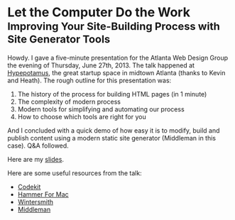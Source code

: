 <h1>
	Let the Computer Do the Work
	<small>Improving Your Site-Building Process with Site Generator Tools</small>
</h1>

Howdy. I gave a five-minute presentation for the Atlanta Web Design Group the evening of Thursday, June 27th, 2013. The talk happened at [Hypepotamus](http://hypepotamus.com), the great startup space in midtown Atlanta (thanks to Kevin and Heath). The rough outline for this presentation was:

1. The history of the process for building HTML pages (in 1 minute)
2. The complexity of modern process
3. Modern tools for simplifying and automating our process
4. How to choose which tools are right for you

And I concluded with a quick demo of how easy it is to modify, build and publish content using a modern static site generator (Middleman in this case). Q&amp;A followed.


Here are my [slides](assets/pdf/site-generators-preso.pdf).


Here are some useful resources from the talk:

* [Codekit](http://incident57.com/codekit/‎)
* [Hammer For Mac](http://hammerformac.com)
* [Wintersmith](http://wintersmith.io/)
* [Middleman](http://middlemanapp.com/)

<!--
And here is a lovely photo of the gang from that night:

![AWDG at Hypepotamus](assets/img/group-photo.jpg)
-->